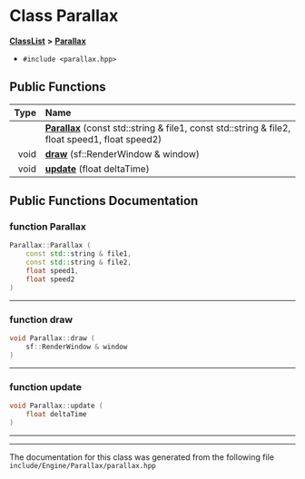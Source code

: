 

# Class Parallax



[**ClassList**](annotated.md) **>** [**Parallax**](classParallax.md)





* `#include <parallax.hpp>`





































## Public Functions

| Type | Name |
| ---: | :--- |
|   | [**Parallax**](#function-parallax) (const std::string & file1, const std::string & file2, float speed1, float speed2) <br> |
|  void | [**draw**](#function-draw) (sf::RenderWindow & window) <br> |
|  void | [**update**](#function-update) (float deltaTime) <br> |




























## Public Functions Documentation




### function Parallax 

```C++
Parallax::Parallax (
    const std::string & file1,
    const std::string & file2,
    float speed1,
    float speed2
) 
```




<hr>



### function draw 

```C++
void Parallax::draw (
    sf::RenderWindow & window
) 
```




<hr>



### function update 

```C++
void Parallax::update (
    float deltaTime
) 
```




<hr>

------------------------------
The documentation for this class was generated from the following file `include/Engine/Parallax/parallax.hpp`

